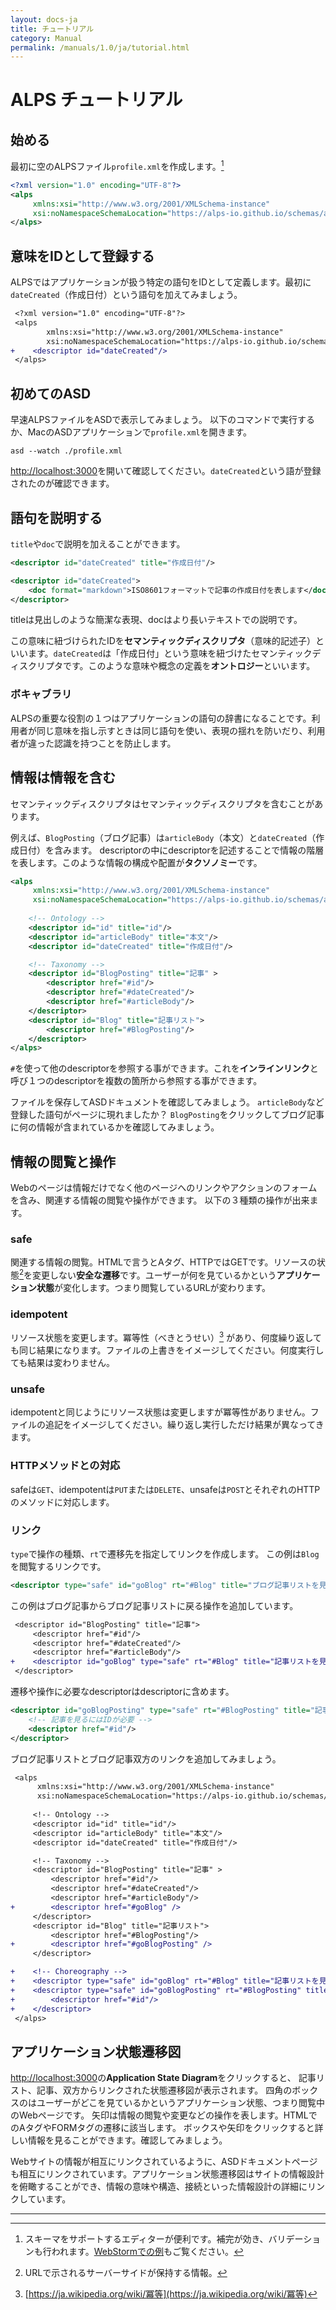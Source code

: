 ```yaml
---
layout: docs-ja
title: チュートリアル
category: Manual
permalink: /manuals/1.0/ja/tutorial.html
---
```

# ALPS チュートリアル

## 始める
最初に空のALPSファイル`profile.xml`を作成します。[^webstorm]

```xml
<?xml version="1.0" encoding="UTF-8"?>
<alps
     xmlns:xsi="http://www.w3.org/2001/XMLSchema-instance"
     xsi:noNamespaceSchemaLocation="https://alps-io.github.io/schemas/alps.xsd">
</alps>
```


[^webstorm]: スキーマをサポートするエディターが便利です。補完が効き、バリデーションも行われます。[WebStormでの例](https://hackmd.io/@koriym/webstorm-for-alps#%E3%82%B9%E3%82%B1%E3%83%AB%E3%83%88%E3%83%B3%E3%83%95%E3%82%A1%E3%82%A4%E3%83%AB%E3%81%AE%E4%BD%9C%E6%88%90)もご覧ください。


## 意味をIDとして登録する

ALPSではアプリケーションが扱う特定の語句をIDとして定義します。最初に`dateCreated`（作成日付）という語句を加えてみましょう。

```diff
 <?xml version="1.0" encoding="UTF-8"?>
 <alps
        xmlns:xsi="http://www.w3.org/2001/XMLSchema-instance"
        xsi:noNamespaceSchemaLocation="https://alps-io.github.io/schemas/alps.xsd">
+    <descriptor id="dateCreated"/>
 </alps>
```

## 初めてのASD

早速ALPSファイルをASDで表示してみましょう。 以下のコマンドで実行するか、MacのASDアプリケーションで`profile.xml`を開きます。

```
asd --watch ./profile.xml 
```

[http://localhost:3000](http://localhost:3000)を開いて確認してください。`dateCreated`という語が登録されたのが確認できます。

## 語句を説明する

`title`や`doc`で説明を加えることができます。

```xml
<descriptor id="dateCreated" title="作成日付"/>
```

```xml
<descriptor id="dateCreated">
    <doc format="markdown">ISO8601フォーマットで記事の作成日付を表します</doc>
</descriptor>
```

titleは見出しのような簡潔な表現、docはより長いテキストでの説明です。

この意味に紐づけられたIDを**セマンティックディスクリプタ**（意味的記述子）といいます。`dateCreated`は「作成日付」という意味を紐づけたセマンティックディスクリプタです。このような意味や概念の定義を**オントロジー**といいます。

### ボキャブラリ

ALPSの重要な役割の１つはアプリケーションの語句の辞書になることです。利用者が同じ意味を指し示すときは同じ語句を使い、表現の揺れを防いだり、利用者が違った認識を持つことを防止します。

## 情報は情報を含む

セマンティックディスクリプタはセマンティックディスクリプタを含むことがあります。

例えば、`BlogPosting`（ブログ記事）は`articleBody`（本文）と`dateCreated`（作成日付）を含みます。 descriptorの中にdescriptorを記述することで情報の階層を表します。このような情報の構成や配置が**タクソノミー**です。


```xml
<alps
     xmlns:xsi="http://www.w3.org/2001/XMLSchema-instance"
     xsi:noNamespaceSchemaLocation="https://alps-io.github.io/schemas/alps.xsd">
     
    <!-- Ontology -->
    <descriptor id="id" title="id"/>
    <descriptor id="articleBody" title="本文"/>
    <descriptor id="dateCreated" title="作成日付"/>

    <!-- Taxonomy -->
    <descriptor id="BlogPosting" title="記事" >
        <descriptor href="#id"/>
        <descriptor href="#dateCreated"/>
        <descriptor href="#articleBody"/>
    </descriptor>
    <descriptor id="Blog" title="記事リスト">
        <descriptor href="#BlogPosting"/>
    </descriptor>
</alps>
```

`#`を使って他のdescriptorを参照する事ができます。これを**インラインリンク**と呼び１つのdescriptorを複数の箇所から参照する事ができます。

ファイルを保存してASDドキュメントを確認してみましょう。
`articleBody`など登録した語句がページに現れましたか？ `BlogPosting`をクリックしてブログ記事に何の情報が含まれているかを確認してみましょう。

## 情報の閲覧と操作

Webのページは情報だけでなく他のページへのリンクやアクションのフォームを含み、関連する情報の閲覧や操作ができます。 以下の３種類の操作が出来ます。

### safe

関連する情報の閲覧。HTMLで言うとAタグ、HTTPではGETです。リソースの状態[^resource_state]を変更しない**安全な遷移**です。ユーザーが何を見ているかという**アプリケーション状態**が変化します。つまり閲覧しているURLが変わります。

[^resource_state]: URLで示されるサーバーサイドが保持する情報。

### idempotent

リソース状態を変更します。冪等性（べきとうせい）[^idempotent] があり、何度繰り返しても同じ結果になります。ファイルの上書きをイメージしてください。何度実行しても結果は変わりません。

[^idempotent]: [https://ja.wikipedia.org/wiki/冪等](https://ja.wikipedia.org/wiki/冪等)

### unsafe

idempotentと同じようにリソース状態は変更しますが冪等性がありません。ファイルの追記をイメージしてください。繰り返し実行しただけ結果が異なってきます。

### HTTPメソッドとの対応

safeは`GET`、idempotentは`PUT`または`DELETE`、unsafeは`POST`とそれぞれのHTTPのメソッドに対応します。


### リンク

`type`で操作の種類、`rt`で遷移先を指定してリンクを作成します。
この例は`Blog`を閲覧するリンクです。

```xml
<descriptor type="safe" id="goBlog" rt="#Blog" title="ブログ記事リストを見る" />
```

この例はブログ記事からブログ記事リストに戻る操作を追加しています。

```diff
 <descriptor id="BlogPosting" title="記事">
     <descriptor href="#id"/>
     <descriptor href="#dateCreated"/>
     <descriptor href="#articleBody"/>
+    <descriptor id="goBlog" type="safe" rt="#Blog" title="記事リストを見る"/>
 </descriptor>
```

遷移や操作に必要なdescriptorはdescriptorに含めます。

```xml
<descriptor id="goBlogPosting" type="safe" rt="#BlogPosting" title="記事を見る">
    <!-- 記事を見るにはIDが必要 -->
    <descriptor href="#id"/>
</descriptor>
```

ブログ記事リストとブログ記事双方のリンクを追加してみましょう。

```diff
 <alps
      xmlns:xsi="http://www.w3.org/2001/XMLSchema-instance"
      xsi:noNamespaceSchemaLocation="https://alps-io.github.io/schemas/alps.xsd">
     
     <!-- Ontology -->
     <descriptor id="id" title="id"/>
     <descriptor id="articleBody" title="本文"/>
     <descriptor id="dateCreated" title="作成日付"/>

     <!-- Taxonomy -->
     <descriptor id="BlogPosting" title="記事" >
         <descriptor href="#id"/>
         <descriptor href="#dateCreated"/>
         <descriptor href="#articleBody"/>
+        <descriptor href="#goBlog" />
     </descriptor>
     <descriptor id="Blog" title="記事リスト">
         <descriptor href="#BlogPosting"/>
+        <descriptor href="#goBlogPosting" />
     </descriptor>

+    <!-- Choreography -->
+    <descriptor type="safe" id="goBlog" rt="#Blog" title="記事リストを見る" />
+    <descriptor type="safe" id="goBlogPosting" rt="#BlogPosting" title="記事を見る">
+        <descriptor href="#id"/>
+    </descriptor>
 </alps>
```

## アプリケーション状態遷移図

[http://localhost:3000](http://localhost:3000)の**Application State Diagram**をクリックすると、 記事リスト、記事、双方からリンクされた状態遷移図が表示されます。
四角のボックスのはユーザーがどこを見ているかというアプリケーション状態、つまり閲覧中のWebページです。
矢印は情報の閲覧や変更などの操作を表します。HTMLでのAタグやFORMタグの遷移に該当します。
ボックスや矢印をクリックすると詳しい情報を見ることができます。確認してみましょう。

Webサイトの情報が相互にリンクされているように、ASDドキュメントページも相互にリンクされています。アプリケーション状態遷移図はサイトの情報設計を俯瞰することができ、情報の意味や構造、接続といった情報設計の詳細にリンクしています。

---
